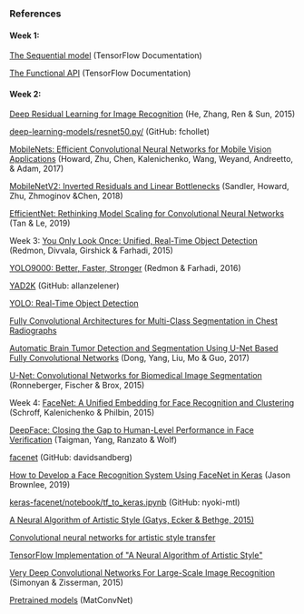 ### References
#### W​eek 1:
[The Sequential model](https://www.tensorflow.org/guide/keras/sequential_model) (TensorFlow Documentation) 

[The Functional API](https://www.tensorflow.org/guide/keras/functional) (TensorFlow Documentation) 

#### W​eek 2:
[Deep Residual Learning for Image Recognition](https://arxiv.org/abs/1512.03385) (He, Zhang, Ren & Sun, 2015) 

[d​eep-learning-models/resnet50.py/](https://github.com/fchollet/deep-learning-models/blob/master/resnet50.py) (GitHub: fchollet) 

[MobileNets: Efficient Convolutional Neural Networks for Mobile Vision Applications](https://arxiv.org/abs/1704.04861) (Howard, Zhu, Chen, Kalenichenko, Wang, Weyand, Andreetto, ​& Adam, 2017) 

[MobileNetV2: Inverted Residuals and Linear Bottlenecks](https://arxiv.org/abs/1801.04381) (Sandler, Howard, Zhu, Zhmoginov &Chen, 2018) 

[EfficientNet: Rethinking Model Scaling for Convolutional Neural Networks](https://arxiv.org/abs/1905.11946) (Tan & Le, 2019) 

W​eek 3:
[You Only Look Once: Unified, Real-Time Object Detection](https://arxiv.org/abs/1506.02640) (Redmon, Divvala, Girshick & Farhadi, 2015)

[YOLO9000: Better, Faster, Stronger](https://arxiv.org/abs/1612.08242) (Redmon & Farhadi, 2016) 

[YAD2K](https://github.com/allanzelener/YAD2K) (GitHub: allanzelener) 

[YOLO: Real-Time Object Detection](https://pjreddie.com/darknet/yolo/)

[Fully Convolutional Architectures for Multi-Class Segmentation in Chest Radiographs](https://arxiv.org/abs/1701.08816 (Novikov, Lenis, Major, Hladůvka, Wimmer & Bühler, 2017) )

[Automatic Brain Tumor Detection and Segmentation Using U-Net Based Fully Convolutional Networks](https://arxiv.org/abs/1705.03820) (Dong, Yang, Liu, Mo & Guo, 2017) 

[U-Net: Convolutional Networks for Biomedical Image Segmentation](https://arxiv.org/abs/1505.04597) (Ronneberger, Fischer & Brox, 2015) 

W​eek 4:
[FaceNet: A Unified Embedding for Face Recognition and Clustering](https://arxiv.org/pdf/1503.03832.pdf) (Schroff, Kalenichenko & Philbin, 2015) 

[DeepFace: Closing the Gap to Human-Level Performance in Face Verification](https://research.facebook.com/wp-content/uploads/2016/11/deepface-closing-the-gap-to-human-level-performance-in-face-verification.pdf) (Taigman, Yang, Ranzato & Wolf) 

[f​acenet](https://github.com/davidsandberg/facenet) (GitHub: davidsandberg) 

[How to Develop a Face Recognition System Using FaceNet in Keras](https://machinelearningmastery.com/how-to-develop-a-face-recognition-system-using-facenet-in-keras-and-an-svm-classifier/) (Jason Brownlee, 2019)  

[k​eras-facenet/notebook/tf_to_keras.ipynb](https://github.com/nyoki-mtl/keras-facenet/blob/master/notebook/tf_to_keras.ipynb) (GitHub: nyoki-mtl) 

[A Neural Algorithm of Artistic Style (Gatys, Ecker & Bethge, 2015)](https://arxiv.org/abs/1508.06576)

[Convolutional neural networks for artistic style transfer](https://harishnarayanan.org/writing/artistic-style-transfer/)

[TensorFlow Implementation of "A Neural Algorithm of Artistic Style"](http://www.chioka.in/tensorflow-implementation-neural-algorithm-of-artistic-style)

[V​ery Deep Convolutional Networks For Large-Scale Image Recognition](https://arxiv.org/pdf/1409.1556.pdf) (Simonyan & Zisserman, 2015) 

[Pretrained models](https://www.vlfeat.org/matconvnet/pretrained/) (MatConvNet) 
